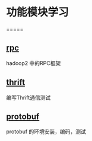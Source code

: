 # 功能模块学习
=====

## [rpc](src/main/java/com/wankun/tools/ipc/README.md)

hadoop2 中的RPC框架
	
## [thrift](src/main/java/com/wankun/tools/thrift/README.md)
	
编写Thrift通信测试

## [protobuf](src/test/java/com/wankun/tools/protobuf/)
	
protobuf 的环境安装，编码，测试
